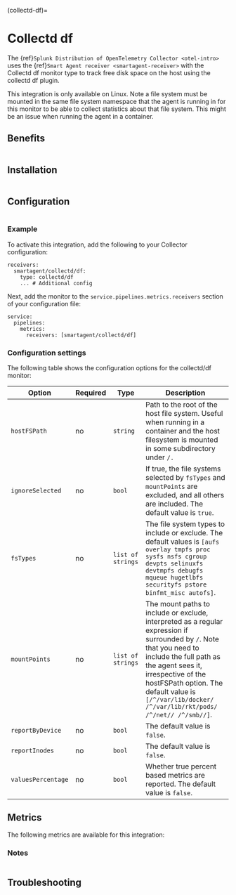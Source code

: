 (collectd-df)=

# Collectd df

<meta name="Description" content="Use this Splunk Observability Cloud integration for the Collectd df plugin monitor. See benefits, install, configuration, and metrics">

The {ref}`Splunk Distribution of OpenTelemetry Collector <otel-intro>` uses the {ref}`Smart Agent receiver <smartagent-receiver>` with the Collectd df monitor type to track free disk space on the host using the collectd df plugin.

This integration is only available on Linux. Note a file system must be mounted in the same file system namespace that the agent is running in for this monitor to be able to collect statistics about that file system. This might be an issue when running the agent in a container.

## Benefits

```{include} /_includes/benefits.md
```

## Installation

```{include} /_includes/collector-installation-linux-only.md
```

## Configuration

```{include} /_includes/configuration.md
```

### Example

To activate this integration, add the following to your Collector configuration:

```
receivers:
  smartagent/collectd/df:
    type: collectd/df
    ... # Additional config
```

Next, add the monitor to the `service.pipelines.metrics.receivers` section of your configuration file:

```
service:
  pipelines:
    metrics:
      receivers: [smartagent/collectd/df]
```

### Configuration settings

The following table shows the configuration options for the collectd/df monitor:

| Option | Required | Type | Description |
| --- | --- | --- | --- |
| `hostFSPath` | no | `string` | Path to the root of the host file system.  Useful when running in a container and the host filesystem is mounted in some subdirectory under `/.` |
| `ignoreSelected` | no | `bool` | If true, the file systems selected by `fsTypes` and `mountPoints` are excluded, and all others are included. The default value is `true`. |
| `fsTypes` | no | `list of strings` | The file system types to include or exclude. The default values is `[aufs overlay tmpfs proc sysfs nsfs cgroup devpts selinuxfs devtmpfs debugfs mqueue hugetlbfs securityfs pstore binfmt_misc autofs]`. |
| `mountPoints` | no | `list of strings` | The mount paths to include or exclude, interpreted as a regular expression if surrounded by `/`.  Note that you need to include the full path as the agent sees it, irrespective of the hostFSPath option. The default value is `[/^/var/lib/docker/ /^/var/lib/rkt/pods/ /^/net// /^/smb//]`. |
| `reportByDevice` | no | `bool` |  The default value is `false`. |
| `reportInodes` | no | `bool` |  The default value is `false`. |
| `valuesPercentage` | no | `bool` | Whether true percent based metrics are reported. The default value is `false`. |

## Metrics

The following metrics are available for this integration:

<div class="metrics-yaml" url="https://raw.githubusercontent.com/signalfx/splunk-otel-collector/main/internal/signalfx-agent/pkg/monitors/collectd/df/metadata.yaml"></div>

### Notes

```{include} /_includes/metric-defs.md
```

## Troubleshooting

```{include} /_includes/troubleshooting.md
```